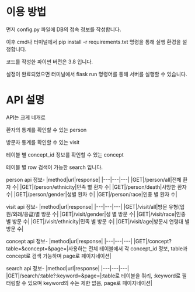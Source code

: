 # 이용 방법
먼저 config.py 파일에 DB의 접속 정보를 작성합니다.

이후 cmd나 터미널에서 pip install -r requirements.txt 명령을 통해 실행 환경을 설정합니다.

코드를 작성한 파이썬 버전은 3.8 입니다.

설정이 완료되었으면 터미널에서 flask run 명령어를 통해 서버를 실행할 수 있습니다.

# API 설명

API는 크게 네개로

환자의 통계를 확인할 수 있는 person

방문자 통계를 확인할 수 있는 visit

테이블 별 concept_id 정보를 확인할 수 있는 concept

테이블 별 row 검색이 가능한 search 입니다.

person api 정보-
|method|url|response|
|---|---|---|
|GET|/person/all|전체 환자 수|
|GET|/person/ethnicity|민족 별 환자 수|
|GET|/person/death|사망한 환자 수|
|GET|/person/gender|성별 환자 수|
|GET|/person/race|인종 별 환자 수|

visit api 정보-
|method|url|response|
|---|---|---|
|GET|/visit/all|방문 유형(입원/외래/응급)별 방문 수|
|GET|/visit/gender|성 별 방문 수|
|GET|/visit/race|인종 별 방문 수|
|GET|/visit/ethnicity|민족 별 방문 수|
|GET|/visit/age|방문시 연령대 별 방문 수|

concept api 정보-
|method|url|response|
|---|---|---|
|GET|/concept?table=&concept=&page=|사용하는 전체 테이블에서 각 concept_id 정보, table과 concept로 검색 가능하며 page로 페이지네이션|

search api 정보-
|method|url|response|
|---|---|---|
|GET|/search/:table?:keyword=&page=|:table로 테이블을 쿼리, :keyword로 필터링할 수 있으며 keyword의 수는 제한 없음, page로 페이지네이션|
